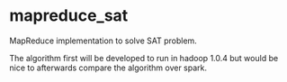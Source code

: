 mapreduce_sat
=============

MapReduce implementation to solve SAT problem.

The algorithm first will be developed to run in hadoop 1.0.4 but
would be nice to afterwards compare the algorithm over spark.
